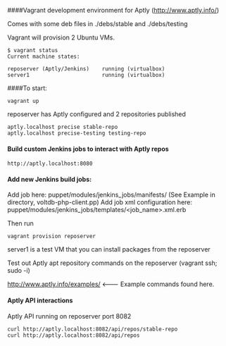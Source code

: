 ####Vagrant development environment for Aptly (http://www.aptly.info/)

Comes with some deb files in ./debs/stable and ./debs/testing

Vagrant will provision 2 Ubuntu VMs.  

```
$ vagrant status
Current machine states:

reposerver (Aptly/Jenkins)    running (virtualbox)
server1                       running (virtualbox)
```

####To start:

```
vagrant up
```

reposerver has Aptly configured and 2 repositories published
```
aptly.localhost precise stable-repo
aptly.localhost precise-testing testing-repo
```

#### Build custom Jenkins jobs to interact with Aptly repos
```
http://aptly.localhost:8080
```

#### Add new Jenkins build jobs:

Add job here:  puppet/modules/jenkins_jobs/manifests/  (See Example in directory, voltdb-php-client.pp)
Add job xml configuration here: puppet/modules/jenkins_jobs/templates/<job_name>.xml.erb

Then run
```
vagrant provision reposerver
```

server1 is a test VM that you can install packages from the reposerver

Test out Aptly apt repository commands on the reposerver (vagrant ssh; sudo -i)

http://www.aptly.info/examples/ <--- Example commands found here.

#### Aptly API interactions

Aptly API running on reposerver port 8082

```
curl http://aptly.localhost:8082/api/repos/stable-repo
curl http://aptly.localhost:8082/api/repos
```

